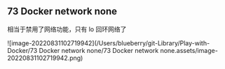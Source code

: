 ## 73 Docker network none

相当于禁用了网络功能，只有 lo 回环网络了

![image-20220831102719942](/Users/blueberry/git-Library/Play-with-Docker/73 Docker network none/73 Docker network none.assets/image-20220831102719942.png)

 